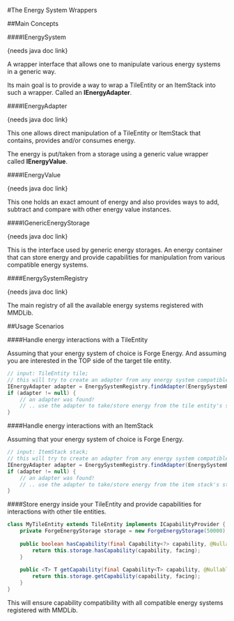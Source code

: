 #The Energy System Wrappers

##Main Concepts

####IEnergySystem

{needs java doc link}

A wrapper interface that allows one to manipulate various energy
systems in a generic way.

Its main goal is to provide a way to wrap a TileEntity or an ItemStack
into such a wrapper. Called an **IEnergyAdapter**.

####IEnergyAdapter

{needs java doc link}

This one allows direct manipulation of a TileEntity or ItemStack that
contains, provides and/or consumes energy.

The energy is put/taken from a storage using a generic value wrapper
called **IEnergyValue**.

####IEnergyValue

{needs java doc link}

This one holds an exact amount of energy and also provides ways to
add, subtract and compare with other energy value instances.

####IGenericEnergyStorage

{needs java doc link}

This is the interface used by generic energy storages. An energy
container that can store energy and provide capabilities for
manipulation from various compatible energy systems. 

####EnergySystemRegistry

{needs java doc link}

The main registry of all the available energy systems registered
with MMDLib.


##Usage Scenarios

####Handle energy interactions with a TileEntity

Assuming that your energy system of choice is Forge Energy.
And assuming you are interested in the TOP side of the target tile entity.
 
```java
// input: TileEntity tile;
// this will try to create an adapter from any energy system compatible with the base one provided.
IEnergyAdapter adapter = EnergySystemRegistry.findAdapter(EnergySystemRegistry.FORGE_ENERGY, tile, EnumFacing.UP);
if (adapter != null) {
    // an adapter was found!
    // .. use the adapter to take/store energy from the tile entity's storage
} 
```

####Handle energy interactions with an ItemStack

Assuming that your energy system of choice is Forge Energy.
 
```java
// input: ItemStack stack;
// this will try to create an adapter from any energy system compatible with the base one provided.
IEnergyAdapter adapter = EnergySystemRegistry.findAdapter(EnergySystemRegistry.FORGE_ENERGY, stack);
if (adapter != null) {
    // an adapter was found!
    // .. use the adapter to take/store energy from the item stack's storage
} 
```

####Store energy inside your TileEntity and provide capabilities for interactions with other tile entities.

```java
class MyTileEntity extends TileEntity implements ICapabilityProvider {
    private ForgeEnergyStorage storage = new ForgeEnergyStorage(50000);
    
    public boolean hasCapability(final Capability<?> capability, @Nullable final EnumFacing facing) {
        return this.storage.hasCapability(capability, facing);
    }
    
    public <T> T getCapability(final Capability<T> capability, @Nullable final EnumFacing facing) {
        return this.storage.getCapability(capability, facing);
    }
}
``` 

This will ensure capability compatibility with all compatible energy systems registered with MMDLib.